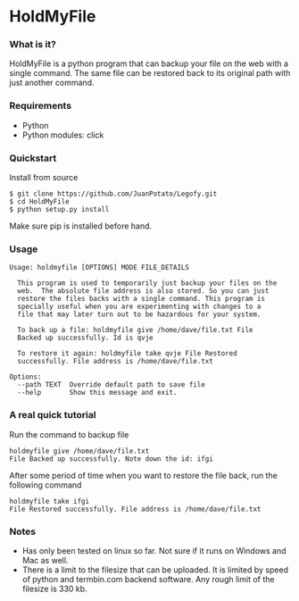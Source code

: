 # HoldMyFile


### What is it?
HoldMyFile is a python program that can backup your file on the web with a single command. The same file can be restored back to its original path with just another command.



### Requirements
* Python
* Python modules: click

### Quickstart
Install from source
```shell
$ git clone https://github.com/JuanPotato/Legofy.git
$ cd HoldMyFile
$ python setup.py install
```
Make sure pip is installed before hand.

### Usage
```
Usage: holdmyfile [OPTIONS] MODE FILE_DETAILS

  This program is used to temporarily just backup your files on the
  web.  The absolute file address is also stored. So you can just
  restore the files backs with a single command. This program is
  specially useful when you are experimenting with changes to a
  file that may later turn out to be hazardous for your system.

  To back up a file: holdmyfile give /home/dave/file.txt File
  Backed up successfully. Id is qvje

  To restore it again: holdmyfile take qvje File Restored
  successfully. File address is /home/dave/file.txt

Options:
  --path TEXT  Override default path to save file
  --help       Show this message and exit.
```

### A real quick tutorial
Run the command to backup file
```shell
holdmyfile give /home/dave/file.txt
File Backed up successfully. Note down the id: ifgi
```
After some period of time when you want to restore the file back, run the following command
```shell
holdmyfile take ifgi
File Restored successfully. File address is /home/dave/file.txt
```
### Notes
- Has only been tested on linux so far. Not sure if it runs on Windows and Mac as well.
- There is a limit to the filesize that can be uploaded. It is limited by speed of python and termbin.com backend software. Any rough limit of the filesize is 330 kb.